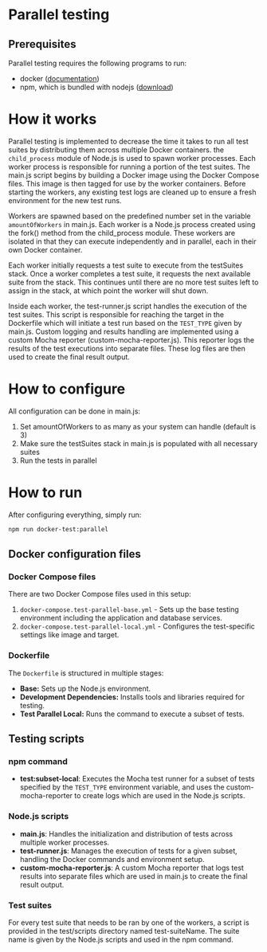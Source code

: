 # Parallel testing

## Prerequisites

Parallel testing requires the following programs to run:
- docker ([documentation](https://docs.docker.com/engine/install/))
- npm, which is bundled with nodejs ([download](https://nodejs.org/en/download/))

# How it works
Parallel testing is implemented to decrease the time it takes to run all test suites by distributing them across multiple Docker containers.
the `child_process` module of Node.js is used to spawn worker processes. Each worker process is responsible for running a portion of the test suites.
The main.js script begins by building a Docker image using the Docker Compose files. This image is then tagged for use by the worker containers.
Before starting the workers, any existing test logs are cleaned up to ensure a fresh environment for the new test runs. 

Workers are spawned based on the predefined number set in the variable `amountOfWorkers` in main.js. Each worker is a Node.js process created using the fork() method from the child_process module.
These workers are isolated in that they can execute independently and in parallel, each in their own Docker container.

Each worker initially requests a test suite to execute from the testSuites stack. Once a worker completes a test suite, it requests the next available suite from the stack.
This continues until there are no more test suites left to assign in the stack, at which point the worker will shut down.

Inside each worker, the test-runner.js script handles the execution of the test suites. This script is responsible for reaching the target in the Dockerfile which will initiate a test run based on the `TEST_TYPE` given by main.js.
Custom logging and results handling are implemented using a custom Mocha reporter (custom-mocha-reporter.js). This reporter logs the results of the test executions into separate files.
These log files are then used to create the final result output.



# How to configure
All configuration can be done in main.js:
1. Set amountOfWorkers to as many as your system can handle (default is 3)
2. Make sure the testSuites stack in main.js is populated with all necessary suites
3. Run the tests in parallel

# How to run
After configuring everything, simply run:
```sh
npm run docker-test:parallel
```

## Docker configuration files

### Docker Compose files

There are two Docker Compose files used in this setup:

1. `docker-compose.test-parallel-base.yml` - Sets up the base testing environment including the application and database services.
2. `docker-compose.test-parallel-local.yml` - Configures the test-specific settings like image and target.

### Dockerfile

The `Dockerfile` is structured in multiple stages:

- **Base:** Sets up the Node.js environment.
- **Development Dependencies:** Installs tools and libraries required for testing.
- **Test Parallel Local:** Runs the command to execute a subset of tests.

## Testing scripts

### npm command

- **test:subset-local**: Executes the Mocha test runner for a subset of tests specified by the `TEST_TYPE` environment variable, and uses the custom-mocha-reporter to create logs which are used in the Node.js scripts.

### Node.js scripts

- **main.js**: Handles the initialization and distribution of tests across multiple worker processes.
- **test-runner.js**: Manages the execution of tests for a given subset, handling the Docker commands and environment setup.
- **custom-mocha-reporter.js**: A custom Mocha reporter that logs test results into separate files which are used in main.js to create the final result output.

### Test suites
For every test suite that needs to be ran by one of the workers, a script is provided in the test/scripts directory named test-suiteName. The suite name is given by the Node.js scripts and used in the npm command.
